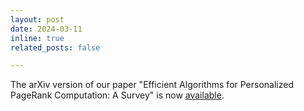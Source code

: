 ```yaml
---
layout: post
date: 2024-03-11
inline: true
related_posts: false

---
```


The arXiv version of our paper "Efficient Algorithms for Personalized PageRank Computation: A Survey" is now [available](https://arxiv.org/abs/2403.05198).
